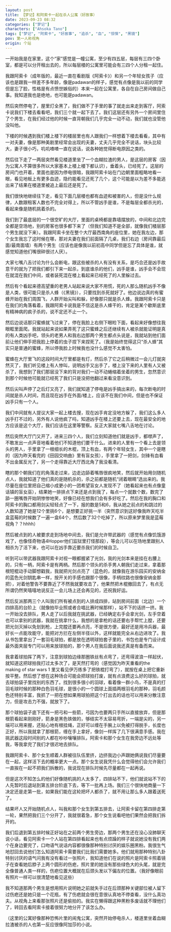 ```yaml
---
layout: post
title: 【梦记】和阿索卡一起在杀人公寓（好故事）
date: 2023-09-23 08:32
categories: ["梦记"]
characters: ["Ahsoka Tano"]
tags: ["梦记", "阿索卡", "好故事", "追杀", "血", "惊悚", "黑镜"]
pov: 第一人称视角
origin: 个站
---
```


一开始我是在家里，这个“家”感觉是一幢公寓，至少有四五层，每层有三四个卧室，都是可以分开租出去的，所以每层楼的公寓里可能会有三四个人分租一起住。

我跟阿索卡（成年版的，最近一直在看剧版《阿索卡》）和另一个年轻女孩子（应该也是跟我一样差不多年龄，像是padawan的样子，感觉有点像是我以前的同学但是忘了脸，性格是有点愤世嫉俗的）本来一起在公寓里，各自在自己房间做自己事。我知道我也是绝地，也可能是padawan。

然后突然停电了，屋里灯全黑了，我们做不了手里的事了就走出来走到客厅，阿索卡说我们下楼去看看吧，我们三个就一起下去了。我们这层还有另外一个房间里住了个男生，在我们经过他的时候一直背朝我们几乎完全一动不动，我们就也没管他没叫他。

下楼的时候遇到我们楼上楼下的楼层里也有人跟我们一样想着下楼去看看，其中有一对夫妻，像是那种美剧里经常会出现的夫妻，丈夫几乎完全不说话，块头比较大，妻子很小巧，叽叽喳喳一直在说话，说各种她觉得断电原因之类的。

然后往下走了一两层突然看见楼道里坐了一个血糊拉渣的男人，是这层的房客（因为公寓人不算很多所以大家基本上楼上楼下都认识），垂着头，已经死了。这层的房间门也开着，里面也是因为停电很暗，我跟阿索卡站在门边朝里面粗略地看一眼，看见地板上有更多血迹，隐约能看见还死了几个，这个可能是以为差不多能逃出来了结果在楼道里被追上最后还是死了。

我们很快地继续往下走，看见下面几层楼也都有血迹和被害的人，但是没什么规律，人数跟租客人数也不完全对得上，所以不管凶手是谁，不是每层全都杀光的，看起来像是随机挑着杀的。

我们到了最底层的一个很空旷的大厅，里面的桌椅都是靠墙摆放的，中间和北边完全都是空场地，别的房客也很多都下来了（但我们知道不是全部，就像我们楼层那个男生就没下来）。我跟阿索卡坐在整个大厅最西南角的座位里，她在我左边，那个女生我忘了这时候在哪，那对夫妻在我们前面隔了几桌，我们右边（房间靠最后面/最南面墙）有两个男生（应该也是像我以前初高中同学但是忘了具体是谁，就感觉知道他们嘴很碎很讨人厌）。

大家七嘴八舌讨论为什么会断电，跟这些被杀的人有没有关系，是巧合还是凶手故意干的就为了把我们都引下来一起杀，到底谁杀的他们，凶手是谁，凶手会不会现在就混在我们中间，或者装死混在楼上看起来已经死了的人里躲过去。

然后有个看起来德高望重的老男人站起来说大家不用慌，死的人那么随机凶手不像是人类，很可能只是杀人蜂（《黑镜》），只要找到杀死就好了。他边说边真的有蜜蜂开始在我们周围飞，人群开始尖叫和躲，好像那只就是杀人蜂。我跟阿索卡只是在我们的角落看着，我跟阿索卡说我是不信这是杀人蜂干的，肯定是某个歇斯底里有精神病的疯子杀的，说不定还不止一个。

然后边说话那只蜜蜂就飞过来了，停在我脸上右侧下眼睑下面，看起来好像想往我眼眶里面爬。我就站起来说如果弄死了这只蜜蜂之后还继续有人被杀就能证明是真的有人类凶手吧，领头的老男人和我右边那两个男生都点头说是，我就站到他们面前让他们伸手把我脸上停着的虫子捏下来捏死了。（我是始终觉得这只“杀人蜂”其实只是普通的蜜蜂，所以停我脸上时候我也没什么感觉不太害怕。

蜜蜂在大厅里飞的这段时间大厅里都是有灯，然后杀了它之后稍微过一会儿灯就突然灭了，我们听见楼上有人惨叫，说明凶手又出手了，楼上没下来的人里有人又被杀了，我想到了我们那层没下来的背对我们一动不动蜷缩着坐着的男生，忽然意识到那个时候他可能就已经死了我们只是没把他翻过来看没意识到。

然后尖叫声停了之后灯又亮了，我们就知道了停电是凶手搞出来的，每次断电的时间就是杀人时间，而且现在凶手在外面/楼上，应该不在我们中间，但是也不保证凶手只有一个人。

我们中间就有人提议大家一起上楼去搜，现在凶手肯定没地方躲了，我们这么多人凶手打不过的，另外有人说他疯了吗，知道凶手在楼上还要上去，现在最安全的地方应该是这个大厅，我们应该在这里等警察。反正大家就七嘴八舌地在讨论。

然后突然大厅门又开了，进来三四个人，我们立刻知道他们就是凶手，都噤声了，不敢发出一点声音地看着他们不知道他们要干什么。进来的人里有一个看上去是领头的男人，手里拿了一根细长的木棍，顶上有血，有两个年轻女生，其中一个是瞎的（因为昨天看完的《田园交响曲》里有盲女孩），手里拿了一把剑，剑锋有血看不出金属反光了，另一个走得靠近大厅西北角了我没看清。

瞎的那个朝我们在的角落走过来，边走边舔着嘴唇很疯地笑，然后就开始用剑随机点人，我就知道了他们真的是随机杀的，杀之前都是随机“闭着眼睛”选出来的。我尽量在座位里把自己缩小成更小的一团希望盲女人发现不了（她看起来也有点像童话镇的盲女巫），结果她一排排点下来还是点到我了，每点一个就数个数，数完了舔一圈嘴唇开始阴惨惨地笑，好像已经在想我们会有多好吃了。然后在我的胸口和阿索卡的胸口都用剑尖轻轻点了一下，报的数是5和6，我从她之前点的和跳过的人数知道了她是12个里挑6个，是想要正好挑一半（突然意识到这好像我昨天吃半盒蓝莓的时候数了一遍一盒64个，然后数了32个吃掉了，所以原来梦里我是蓝莓视角？？hhhh）

然后被点到的人被要求走到场地中间去，我们是允许带武器的（感觉有点像饥饿游戏了，也像怪奇物语4Hopper他们监狱里打怪那段），等会儿可以在场地里跟别人相杀为了活下来，也可以在凶手靠近要杀我们的时候自卫。

听到可以带武器我跟阿索卡对视一眼都握紧了光剑，我的光剑本来是挂在右腰上的，只有一柄，阿索卡是有两柄。然后那个领头的杀手男人朝我们走过来，拿着那根短棍动手动脚想戳我，我就把光剑点亮了（蓝色的，就像我在游乐园买的安纳金的蓝色光剑钥匙串一样，按开关的手感也跟那个很像，手柄纹路也很像安纳金那把），对着他警告不要靠近了不然我就要攻击了，他果然把木棍撤回去了，有点无所谓仍然笑嘻嘻地说反正一会儿场上还会再见的，还祝我好运。

然后反派那两三个人叫我们所有被点到的人排成四排，站到房间前面（北边）一个四排高的台阶上（就像拍毕业照或者合唱比赛时候那样），站不下的话挤一挤。我一开始没去排队，男人走了以后我就在挑武器，已经确定右手会拿光剑，左手空着也可以拿别的武器，我就在挑拿什么，我想的是拿枪的话还要右手帮忙上膛，还要把光剑灭掉以免划到枪，上完膛还要再点亮，不是很方便，最好还是用冷兵器，最好长一点能攻能守，能把对方拦在左侧半径以外，这样就能完全从右边进攻了。我从书包里拿出了一套羽毛球拍，都是放在透明球拍套子里的，书包也是专门设计成最外面夹层专门可以用来放球拍的，那个男人在我后面说我还真是有备而来。

我拿着球拍挥了两下，注意到球拍边缘那圈铁丝有点弯了，还弯得波浪一样起伏，就知道这把球拍我打过太多次了，是天然打弯的（感觉因为昨天重看的the making of star wars 1 里又看见伊万练多了把铁棍打弯了），就按在桌上把它重新按平整。然后想了想在这种场合可能会把球拍打废，就有点浪费这么好的球拍，就去球拍袋子里找别的东西了。找到很多很小的羽球，看着像一群小鸟，不是真的打羽毛球时候的那种白色羽毛球，是很小的一个圆球上面插两根羽毛的那种，羽毛颜色还特别丰富，我抓了一把在想如果用球拍把这个打出去的话也可以用来分散注意力，但是攻击力不强，就放下了。

那个球拍袋子底下还有一把弓和一些箭，弓因为也要两只手所以直接放弃，但是那根箭看起来刚刚好，箭身是黑色铁做的，够结实不太容易弯折，一端是尖的，另一端可以用来握，还贴心地有根挂绳，正好可以缠在手腕上以免被打得脱手，长度也正好，所以我就拿了那根箭，缠在手上拿好，像剑一样挥了几下很满意手感。我在挑武器这段时间别的人都在吵吵嚷嚷排队，阿索卡和那个女生在我旁边不远处等我，等我拿完了我们才很迟地去排队。

我跟阿索卡、那个女生顺着人群被往队伍里挤，边挤我边小声跟她俩说我们尽量要在一起，这样活下去的概率更大一点。那个女生说我凭什么会觉得他们会允许我们一直挨在一起不把我们拆散的，我说现在排队时候先尽量都在一起再说。

但是这次不知怎么的他们好像随机挑的人太多了，四排站不下，他们就说站不下的人先暂时后退站到第五排台阶底下去，等下一批再上场。我们三个很快地商量一下决定还是走第一批，如果我们能在这轮把坏人都杀了，就不用让那么多人跟着送死了。

结果坏人又开始随机点人，叫我和那个女生到第五排去，让阿索卡留在第四排走第一轮，果然把我们三个分开了，我就很着急，那个女生说看吧他们果然会把我们拆开的。

我们后退到第五排时候正好站在之前两个男生旁边，那两个男生还在没心没肺聊天说小话，看见阿索卡一个人站在第四排看起来也有点烦躁的样子就说她没有我们两个在身边要完了，口吻语气说话内容都很像那种特别讨厌的娱乐圈黑粉。我很生气地怼回去说他们怎么知道阿索卡需要我们比我们需要她多。他们就用那种特别八卦特别讨厌的语气问我有没有看过一张照片，我知道他们在说的照片是阿索卡照着镜子在查看她后脖子上两个圆形的伤疤，照片里的她没有那些绿色大的头尾，就是完全像普通人类一样的，伤疤位置大概就在后颈头发以下偏左的位置。（我好像眼前有照片一样可以很清楚地看见这些）

我不知道那两个男生是想用照片说明她之前就失手过在后颈那种关键部位被人留下过伤疤还是她只是一个花瓶，有了伤疤就会很在意很认真地不停查看，没什么真功夫。从视角上来看那张照片还是偷拍的。我实在懒得跟这种黑粉多废话就不理他们了，转回去看阿索卡接着很努力地分开了该怎么办。

（这里的公寓好像那种恐怖片里的闹鬼公寓，突然开始停电杀人，楼道里坐着血糊拉渣被杀的人也第一反应很像阿加莎的小说。
